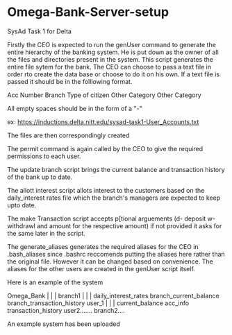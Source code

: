 # Omega-Bank-Server-setup
SysAd Task 1 for Delta

Firstly the CEO is expected to run the genUser command to generate the entire hierarchy of the banking system. He is put down as the owner of all the files and directories present in the system. This script generates the entire file sytem for the bank. The CEO can choose to pass a text file in order rto create the data base or choose to do it on his own. If a text file is passed it should be in the folllowing format.


Acc Number  Branch  Type of citizen Other Category Other Category

All empty spaces should be in the form of a "-"


ex: https://inductions.delta.nitt.edu/sysad-task1-User_Accounts.txt

The files are then correspondingly created


The permit command is again called by the CEO to give the required permissions to each user.

The update branch script brings the current balance and transaction history of the bank up to date.

The allott interest script allots interest to the customers based on the daily_interest rates file which the branch's managers are expected to keep upto date.

The make Transaction script accepts p[tional arguements (d- deposit w-withdrawl and amount for the respective amount) if not provided it asks for the same later in the script.

The generate_aliases generates the required aliases for the CEO in .bash_aliases since .bashrc reccomends putting the aliases here rather than the original file. However it can be changed based on convenience. The aliases for the other users are created in the genUser script itself.


Here is an example of the system

Omega_Bank
    |
    |
    |
    branch1
        |
        |
        |
        daily_interest_rates
        branch_current_balance
        branch_transaction_history
        user_1
            |
            |
            |
            current_balance
            acc_info
            transaction_history
        user2.......
    branch2....


An example system has been uploaded

